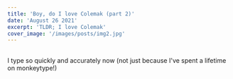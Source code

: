 ```yaml
---
title: 'Boy, do I love Colemak (part 2)'
date: 'August 26 2021'
excerpt: 'TLDR; I love Colemak'
cover_image: '/images/posts/img2.jpg'
---
```


## 

I type so quickly and accurately now (not just because I've spent a lifetime on monkeytype!)
